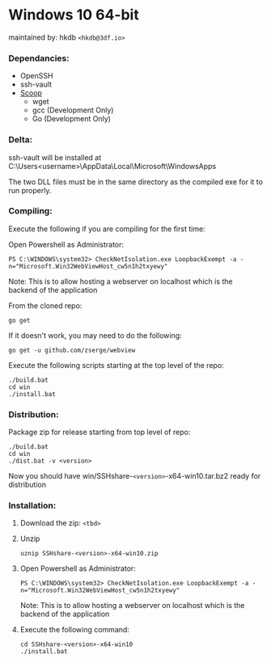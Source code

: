 # Windows 10 64-bit

maintained by: hkdb `<hkdb@3df.io>`

### Dependancies:

- OpenSSH
- ssh-vault
- [Scoop](https://scoop.sh)
    - wget
    - gcc (Development Only)
    - Go (Development Only)

### Delta:

ssh-vault will be installed at C:\Users\<username>\AppData\Local\Microsoft\WindowsApps

The two DLL files must be in the same directory as the compiled exe for it to run properly.

### Compiling:

Execute the following if you are compiling for the first time:

Open Powershell as Administrator:
```
PS C:\WINDOWS\system32> CheckNetIsolation.exe LoopbackExempt -a -n="Microsoft.Win32WebViewHost_cw5n1h2txyewy"
```
Note: This is to allow hosting a webserver on localhost which is the backend of the application

From the cloned repo:

```
go get
```

If it doesn't work, you may need to do the following:
```
go get -u github.com/zserge/webview
```
Execute the following scripts starting at the top level of the repo:

```
./build.bat
cd win
./install.bat
```

### Distribution:

Package zip for release starting from top level of repo:

```
./build.bat
cd win
./dist.bat -v <version>
```
Now you should have win/SSHshare-`<version>`-x64-win10.tar.bz2 ready for distribution

### Installation:

1. Download the zip: `<tbd>`

2. Unzip
   ```
   uznip SSHshare-<version>-x64-win10.zip
   ```
3. Open Powershell as Administrator:
   ```
   PS C:\WINDOWS\system32> CheckNetIsolation.exe LoopbackExempt -a -n="Microsoft.Win32WebViewHost_cw5n1h2txyewy"
   ```
   Note: This is to allow hosting a webserver on localhost which is the backend of the application

4. Execute the following command:
   ```
   cd SSHshare-<version>-x64-win10
   ./install.bat
   ```